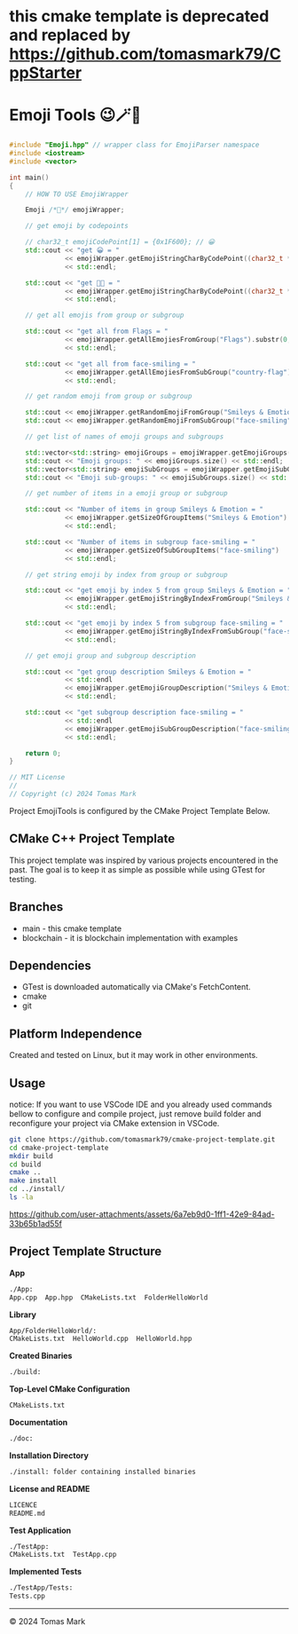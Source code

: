 # this cmake template is deprecated and replaced by https://github.com/tomasmark79/CppStarter

# Emoji Tools 😉🪄🎯

```cpp
#include "Emoji.hpp" // wrapper class for EmojiParser namespace
#include <iostream>
#include <vector>

int main()
{
    // HOW TO USE EmojiWrapper

    Emoji /*💋*/ emojiWrapper;

    // get emoji by codepoints

    // char32_t emojiCodePoint[1] = {0x1F600}; // 😀
    std::cout << "get 😀 = "
              << emojiWrapper.getEmojiStringCharByCodePoint((char32_t *)U"\U0001F600", 1)
              << std::endl;

    std::cout << "get 😶‍🌫️ = "
              << emojiWrapper.getEmojiStringCharByCodePoint((char32_t *)U"\U0001F636\U0000200D\U0001F32B\U0000FE0F", 4)
              << std::endl;

    // get all emojis from group or subgroup

    std::cout << "get all from Flags = "
              << emojiWrapper.getAllEmojiesFromGroup("Flags").substr(0, 32)
              << std::endl;

    std::cout << "get all from face-smiling = "
              << emojiWrapper.getAllEmojiesFromSubGroup("country-flag").substr(0, 32)
              << std::endl;

    // get random emoji from group or subgroup

    std::cout << emojiWrapper.getRandomEmojiFromGroup("Smileys & Emotion") << std::endl;
    std::cout << emojiWrapper.getRandomEmojiFromSubGroup("face-smiling") << std::endl;

    // get list of names of emoji groups and subgroups

    std::vector<std::string> emojiGroups = emojiWrapper.getEmojiGroups();
    std::cout << "Emoji groups: " << emojiGroups.size() << std::endl;
    std::vector<std::string> emojiSubGroups = emojiWrapper.getEmojiSubGroups();
    std::cout << "Emoji sub-groups: " << emojiSubGroups.size() << std::endl;

    // get number of items in a emoji group or subgroup

    std::cout << "Number of items in group Smileys & Emotion = "
              << emojiWrapper.getSizeOfGroupItems("Smileys & Emotion")
              << std::endl;

    std::cout << "Number of items in subgroup face-smiling = "
              << emojiWrapper.getSizeOfSubGroupItems("face-smiling")
              << std::endl;

    // get string emoji by index from group or subgroup

    std::cout << "get emoji by index 5 from group Smileys & Emotion = "
              << emojiWrapper.getEmojiStringByIndexFromGroup("Smileys & Emotion", 5)
              << std::endl;

    std::cout << "get emoji by index 5 from subgroup face-smiling = "
              << emojiWrapper.getEmojiStringByIndexFromSubGroup("face-smiling", 5)
              << std::endl;

    // get emoji group and subgroup description

    std::cout << "get group description Smileys & Emotion = "
              << std::endl
              << emojiWrapper.getEmojiGroupDescription("Smileys & Emotion")
              << std::endl;

    std::cout << "get subgroup description face-smiling = "
              << std::endl
              << emojiWrapper.getEmojiSubGroupDescription("face-smiling")
              << std::endl;

    return 0;
}

// MIT License
//
// Copyright (c) 2024 Tomas Mark
```

Project EmojiTools is configured by the CMake Project Template Below.

## CMake C++ Project Template

This project template was inspired by various projects encountered in the past. The goal is to keep it as simple as possible while using GTest for testing.

## Branches
- main - this cmake template
- blockchain - it is blockchain implementation with examples

## Dependencies

- GTest is downloaded automatically via CMake's FetchContent.
- cmake
- git

## Platform Independence

Created and tested on Linux, but it may work in other environments.

## Usage

notice:
    If you want to use VSCode IDE and you already used commands bellow to configure and compile project, just remove build folder and reconfigure your project via CMake extension in VSCode.

```bash
git clone https://github.com/tomasmark79/cmake-project-template.git
cd cmake-project-template
mkdir build
cd build
cmake ..
make install
cd ../install/
ls -la
```


https://github.com/user-attachments/assets/6a7eb9d0-1ff1-42e9-84ad-33b65b1ad55f



## Project Template Structure

**App**

```txt
./App:
App.cpp  App.hpp  CMakeLists.txt  FolderHelloWorld
```

**Library**

```txt
App/FolderHelloWorld/:
CMakeLists.txt  HelloWorld.cpp  HelloWorld.hpp
```

**Created Binaries**

```txt
./build:
```

**Top-Level CMake Configuration**

```txt
CMakeLists.txt
```

**Documentation**

```txt
./doc:
```

**Installation Directory**

```txt
./install: folder containing installed binaries
```

**License and README**

```txt
LICENCE
README.md
```

**Test Application**

```txt
./TestApp:
CMakeLists.txt  TestApp.cpp 
```

**Implemented Tests**

```txt
./TestApp/Tests:
Tests.cpp
```

---

© 2024 Tomas Mark
